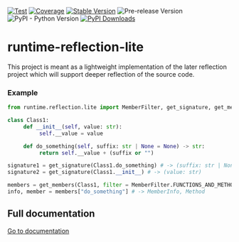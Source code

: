[![Test](https://github.com/apmadsen/runtime-reflection-lite/actions/workflows/python-test.yml/badge.svg)](https://github.com/apmadsen/runtime-reflection-lite/actions/workflows/python-test.yml)
[![Coverage](https://github.com/apmadsen/runtime-reflection-lite/actions/workflows/python-test-coverage.yml/badge.svg)](https://github.com/apmadsen/runtime-reflection-lite/actions/workflows/python-test-coverage.yml)
[![Stable Version](https://img.shields.io/pypi/v/runtime-reflection-lite?label=stable&sort=semver&color=blue)](https://github.com/apmadsen/runtime-reflection-lite/releases)
![Pre-release Version](https://img.shields.io/github/v/release/apmadsen/runtime-reflection-lite?label=pre-release&include_prereleases&sort=semver&color=blue)
![PyPI - Python Version](https://img.shields.io/pypi/pyversions/runtime-reflection-lite)
[![PyPI Downloads](https://static.pepy.tech/badge/runtime-reflection-lite/week)](https://pepy.tech/projects/runtime-reflection-lite)

# runtime-reflection-lite

This project is meant as a lightweight implementation of the later reflection project which will support deeper reflection of the source code.

### Example

```python
from runtime.reflection.lite import MemberFilter, get_signature, get_members

class Class1:
     def __init__(self, value: str):
          self.__value = value

     def do_something(self, suffix: str | None = None) -> str:
          return self.__value + (suffix or "")

signature1 = get_signature(Class1.do_something) # -> (suffix: str | None) -> str
signature2 = get_signature(Class1.__init__) # -> (value: str)

members = get_members(Class1, filter = MemberFilter.FUNCTIONS_AND_METHODS)
info, member = members["do_something"] # -> MemberInfo, Method
```

## Full documentation

[Go to documentation](https://github.com/apmadsen/runtime-reflection-lite/blob/main/docs/documentation.md)